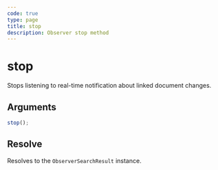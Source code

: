 ```yaml
---
code: true
type: page
title: stop
description: Observer stop method
---
```


# stop

Stops listening to real-time notification about linked document changes.

## Arguments

```js
stop();
```

## Resolve

Resolves to the `ObserverSearchResult` instance.

